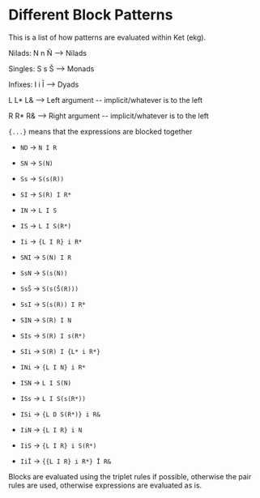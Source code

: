 # Different Block Patterns
This is a list of how patterns are evaluated within Ket (ekg).

Nilads: N n Ñ --> Nilads

Singles: S s Š  --> Monads

Infixes: I i Ī --> Dyads

L L* L& --> Left argument -- implicit/whatever is to the left

R R* R& --> Right argument -- implicit/whatever is to the left

`{...}` means that the expressions are blocked together

- `ND` -> `N I R`

- `SN` -> `S(N)`
- `Ss` -> `S(s(R))`
- `SI` -> `S(R) I R*`

- `IN` -> `L I S`
- `IS` -> `L I S(R*)`
- `Ii` -> `{L I R} i R*`

- `SNI` -> `S(N) I R`
- `SsN` -> `S(s(N))`
- `SsŠ` -> `S(s(Š(R)))`
- `SsI` -> `S(s(R)) I R*`
- `SIN` -> `S(R) I N`
- `SIs` -> `S(R) I s(R*)`
- `SIi` -> `S(R) I {L* i R*}`

- `INi` -> `{L I N} i R*`
- `ISN` -> `L I S(N)`
- `ISs` -> `L I S(s(R*))`
- `ISi` -> `{L D S(R*)} i R&`
- `IiN` -> `{L I R} i N`
- `IiS` -> `{L I R} i S(R*)`
- `IiĪ` -> `{{L I R} i R*} Ī R&`

Blocks are evaluated using the triplet rules if possible, otherwise the pair rules are used, otherwise expressions are evaluated as is.


